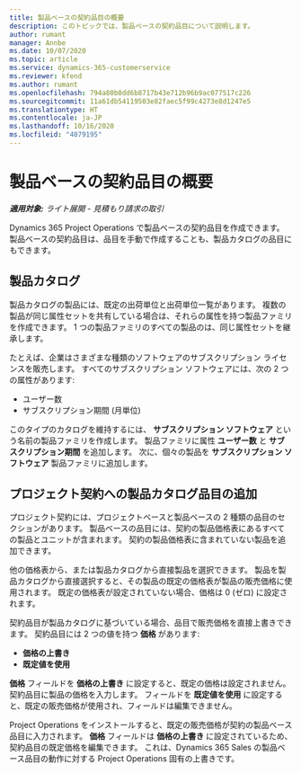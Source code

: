 ```yaml
---
title: 製品ベースの契約品目の概要
description: このトピックでは、製品ベースの契約品目について説明します。
author: rumant
manager: Annbe
ms.date: 10/07/2020
ms.topic: article
ms.service: dynamics-365-customerservice
ms.reviewer: kfend
ms.author: rumant
ms.openlocfilehash: 794a80b0dd6b8717b43e712b96b9ac077517c226
ms.sourcegitcommit: 11a61db54119503e82faec5f99c4273e8d1247e5
ms.translationtype: HT
ms.contentlocale: ja-JP
ms.lasthandoff: 10/16/2020
ms.locfileid: "4079195"
---
```

# <a name="product-based-contract-lines-overview"></a>製品ベースの契約品目の概要

_**適用対象:** ライト展開 - 見積もり請求の取引_

Dynamics 365 Project Operations で製品ベースの契約品目を作成できます。 製品ベースの契約品目は、品目を手動で作成することも、製品カタログの品目にもできます。

## <a name="product-catalog"></a>製品カタログ

製品カタログの製品には、既定の出荷単位と出荷単位一覧があります。 複数の製品が同じ属性セットを共有している場合は、それらの属性を持つ製品ファミリを作成できます。 1 つの製品ファミリのすべての製品のは、同じ属性セットを継承します。

たとえば、企業はさまざまな種類のソフトウェアのサブスクリプション ライセンスを販売します。 すべてのサブスクリプション ソフトウェアには、次の 2 つの属性があります:

- ユーザー数
- サブスクリプション期間 (月単位)

このタイプのカタログを維持するには、 **サブスクリプション ソフトウェア** という名前の製品ファミリを作成します。 製品ファミリに属性 **ユーザー数** と **サブスクリプション期間** を追加します。 次に、個々の製品を **サブスクリプション ソフトウェア** 製品ファミリに追加します。

## <a name="add-product-catalog-items-to-a-project-contract"></a>プロジェクト契約への製品カタログ品目の追加

プロジェクト契約には、プロジェクトベースと製品ベースの 2 種類の品目のセクションがあります。 製品ベースの品目には、契約の製品価格表にあるすべての製品とユニットが含まれます。 契約の製品価格表に含まれていない製品を追加できます。

他の価格表から、または製品カタログから直接製品を選択できます。 製品を製品カタログから直接選択すると、その製品の既定の価格表が製品の販売価格に使用されます。 既定の価格表が設定されていない場合、価格は 0 (ゼロ) に設定されます。

契約品目が製品カタログに基づいている場合、品目で販売価格を直接上書きできます。 契約品目には 2 つの値を持つ **価格** があります:

- **価格の上書き**
- **既定値を使用**

**価格** フィールドを **価格の上書き** に設定すると、既定の価格は設定されません。 契約品目に製品の価格を入力します。 フィールドを **既定値を使用** に設定すると、既定の販売価格が使用され、フィールドは編集できません。

Project Operations をインストールすると、既定の販売価格が契約の製品ベース品目に入力されます。 **価格** フィールドは **価格の上書き** に設定されているため、契約品目の既定価格を編集できます。 これは、Dynamics 365 Sales の製品ベース品目の動作に対する Project Operations 固有の上書きです。
